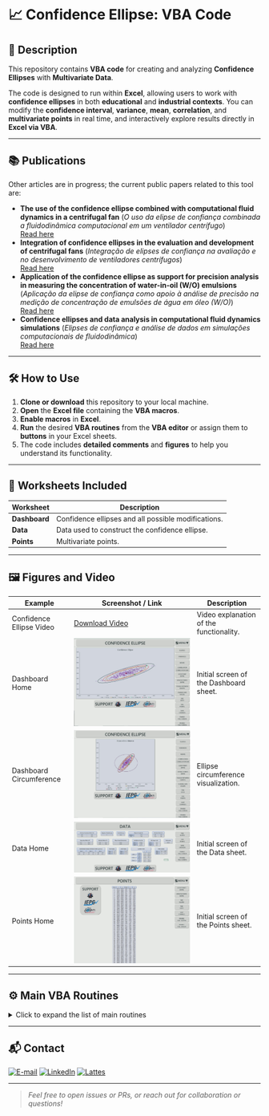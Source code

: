 # 📈 Confidence Ellipse: VBA Code

## 📝 Description

This repository contains **VBA code** for creating and analyzing **Confidence Ellipses** with **Multivariate Data**.

The code is designed to run within **Excel**, allowing users to work with **confidence ellipses** in both **educational** and **industrial contexts**. You can modify the **confidence interval**, **variance**, **mean**, **correlation**, and **multivariate points** in real time, and interactively explore results directly in **Excel via VBA**.

---

## 📚 Publications

Other articles are in progress; the current public papers related to this tool are:

- **The use of the confidence ellipse combined with computational fluid dynamics in a centrifugal fan** (*O uso da elipse de confiança combinada a fluidodinâmica computacional em um ventilador centrífugo*)  
  [Read here](https://www.abepro.org.br/biblioteca/TCE_413_2028_47556.pdf)
- **Integration of confidence ellipses in the evaluation and development of centrifugal fans** (*Integração de elipses de confiança na avaliação e no desenvolvimento de ventiladores centrífugos*)  
  [Read here](https://www.abepro.org.br/biblioteca/TN_ST_403_1982_46273.pdf)
- **Application of the confidence ellipse as support for precision analysis in measuring the concentration of water-in-oil (W/O) emulsions** (*Aplicação da elipse de confiança como apoio à análise de precisão na medição de concentração de emulsões de água em óleo (W/O)*)  
  [Read here](https://www.abepro.org.br/biblioteca/TN_ST_401_1969_46756.pdf)
- **Confidence ellipses and data analysis in computational fluid dynamics simulations** (*Elipses de confiança e análise de dados em simulações computacionais de fluidodinâmica*)  
  [Read here](https://www.abepro.org.br/biblioteca/TN_ST_413_2028_48255.pdf)

---

## 🛠️ How to Use

1. **Clone or download** this repository to your local machine.  
2. **Open** the **Excel file** containing the **VBA macros**.  
3. **Enable macros** in **Excel**.  
4. **Run** the desired **VBA routines** from the **VBA editor** or assign them to **buttons** in your Excel sheets.  
5. The code includes **detailed comments** and **figures** to help you understand its functionality.  

---

## 📁 Worksheets Included

| Worksheet      | Description                                         |
|----------------|-----------------------------------------------------|
| **Dashboard**  | Confidence ellipses and all possible modifications. |
| **Data**       | Data used to construct the confidence ellipse.      |
| **Points**     | Multivariate points.                                |

---

## 🖼️ Figures and Video

| Example                     | Screenshot / Link                  | Description                              |
|-----------------------------|------------------------------------|------------------------------------------|
| Confidence Ellipse Video    | [Download Video](Confidence_Ellipse_Video.mp4) | Video explanation of the functionality.  |
| Dashboard Home              | ![Dashboard Home](Dashboard_Home.jpg) | Initial screen of the Dashboard sheet.   |
| Dashboard Circumference     | ![Dashboard Circumference](Dashboard_Circumference.jpg) | Ellipse circumference visualization.     |
| Data Home                   | ![Data Home](Data_Home.jpg)        | Initial screen of the Data sheet.        |
| Points Home                 | ![Points Home](Points_Home.jpg)    | Initial screen of the Points sheet.      |

---

## ⚙️ Main VBA Routines

<details>
<summary>Click to expand the list of main routines</summary>

- `1. Ellipses`
- `2. Variances`
- `3. Means`
- `4. Correlation`
- `5. Correlation Bar`
- `6. Lock Point (MVN)`
- `7. Update Points (MVN)`
- `8. Toggle Between Graphs`
- `9. Change Axis Values`
- `10. Save Changes`
- `11. Enable Full Screen`
- `12. Disable Full Screen`
- `13. Tab: Ellipse`
- `14. Tab: Data`
- `15. Tab: Points`
</details>

---

## 📬 Contact

<a href="mailto:matheusc_pereira@hotmail.com"><img src="https://img.shields.io/badge/E--mail-0078D4?style=for-the-badge&logo=microsoft-outlook&logoColor=white" alt="E-mail"/></a>
<a href="https://www.linkedin.com/in/matheuscostapereira/"><img src="https://img.shields.io/badge/LinkedIn-0A66C2?style=for-the-badge&logo=linkedin&logoColor=white" alt="LinkedIn"/></a>
<a href="https://lattes.cnpq.br/7025666927284220"><img src="https://img.shields.io/badge/Lattes-4169E1?style=for-the-badge&logoColor=white" alt="Lattes"/></a>

---

> _Feel free to open issues or PRs, or reach out for collaboration or questions!_

